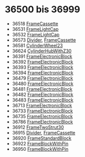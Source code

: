 # 36500 bis 36999
- 36518 [FrameCassette](Elements/FrameCassette.md)
- 36531 [FrameLightCap](Elements/FrameLightCap.md)
- 36532 [FrameLightCap](Elements/FrameLightCap.md)
- 36573 [Divider](ModelBase/Divider.md), [FrameCassette](Elements/FrameCassette.md)
- 36581 [CylinderWheel23](../Elements/CylinderWheel23.md)
- 36624 [CylinderHubWithZ30](Elements/CylinderHubWithZ30.md)
- 36391 [FrameElectronicBlock](Elements/FrameElectronicBlock.md)
- 36392 [FrameElectronicBlock](Elements/FrameElectronicBlock.md)
- 36393 [FrameElectronicBlock](Elements/FrameElectronicBlock.md)
- 36394 [FrameElectronicBlock](Elements/FrameElectronicBlock.md)
- 36479 [FrameElectronicBlock](Elements/FrameElectronicBlock.md)
- 36480 [FrameElectronicBlock](Elements/FrameElectronicBlock.md)
- 36481 [FrameElectronicBlock](Elements/FrameElectronicBlock.md)
- 36482 [FrameElectronicBlock](Elements/FrameElectronicBlock.md)
- 36483 [FrameElectronicBlock](Elements/FrameElectronicBlock.md)
- 36713 [FrameElectronicBlock](Elements/FrameElectronicBlock.md)
- 36733 [FrameElectronicBlock](Elements/FrameElectronicBlock.md)
- 36735 [FrameElectronicBlock](Elements/FrameElectronicBlock.md)
- 36786 [FrameElectronicBlock](Elements/FrameElectronicBlock.md)
- 36912 [FrameTwoStrut30](Elements/FrameTwoStrut30.md)
- 36915 [Divider](ModelBase/Divider.md), [FrameCassette](Elements/FrameCassette.md)
- 36920 [FrameStandardBlock](Elements/FrameStandardBlock.md)
- 36922 [FrameBlockWithPin](Elements/FrameBlockWithPin.md)
- 36950 [FrameBlockWithPin](Elements/FrameBlockWithPin.md)


